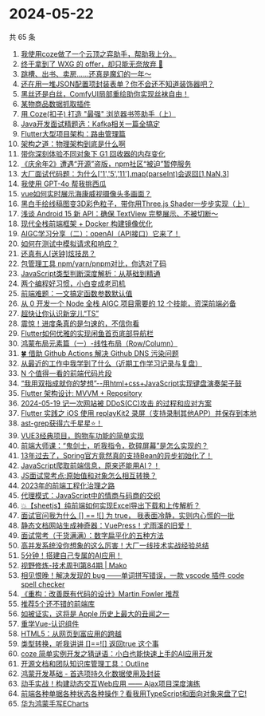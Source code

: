 # 2024-05-22

共 65 条

<!-- BEGIN JUEJIN -->
<!-- 最后更新时间 2024-05-22 19:01:00 +0800 -->
1. [我使用coze做了一个云顶之弈助手，帮助我上分。](https://juejin.cn/post/7370244444282667034)
1. [终于拿到了 WXG 的 offer，却只能无奈放弃 🥺](https://juejin.cn/post/7370682998990553100)
1. [跳槽、出书、卖房......还真是魔幻的一年～](https://juejin.cn/post/7369984692718616576)
1. [还在用一堆JSON配置项封装表单？你不会还不知道装饰器吧？](https://juejin.cn/post/7370170468781506575)
1. [黑丝还是白丝，ComfyUI局部重绘助你实现丝袜自由！](https://juejin.cn/post/7370516186909622313)
1. [某物商品数据抓取插件](https://juejin.cn/post/7369865018765312034)
1. [用 Coze(扣子) 打造 "最强" 浏览器书签助手（上）](https://juejin.cn/post/7369868541933338639)
1. [Java开发面试精题选：Kafka相关一篇全搞定](https://juejin.cn/post/7369884289712324659)
1. [Flutter大型项目架构：路由管理篇](https://juejin.cn/post/7369856197514543139)
1. [架构之道：物理架构到底是什么啊](https://juejin.cn/post/7369934780749217804)
1. [带你深刻体验不同对象下 G1 回收器的内存变化](https://juejin.cn/post/7369984692718157824)
1. [《庆余年2》遭遇“开源”盗版，npm社区“被迫”暂停服务](https://juejin.cn/post/7371074808149917750)
1. [大厂面试代码题：为什么['1','5','11'].map(parseInt)会返回[1,NaN,3]](https://juejin.cn/post/7370630910071373874)
1. [我使用 GPT-4o 帮我挑西瓜](https://juejin.cn/post/7370327567763816498)
1. [vue如何实时展示海康威视摄像头多画面？](https://juejin.cn/post/7369783680425852938)
1. [黑白手绘线稿图变3D彩色粒子，带你用Three.js Shader一步步实现（上）](https://juejin.cn/post/7370513151051530267)
1. [浅谈 Android 15 新 API：确保 TextView 完整展示、不被切断～](https://juejin.cn/post/7370170468780933135)
1. [现代全栈前端框架 + Docker 构建镜像优化](https://juejin.cn/post/7370184763677917193)
1. [AIGC学习分享（二）：openAI（API接口）它来了！](https://juejin.cn/post/7370197993678962738)
1. [如何在测试中模拟请求和响应？](https://juejin.cn/post/7369892677641388082)
1. [还真有人[送钟]炫技昂？](https://juejin.cn/post/7370344254693097481)
1. [包管理工具 npm/yarn/pnpm对比，你选对了码](https://juejin.cn/post/7370008254719803431)
1. [JavaScript类型判断深度解析：从基础到精通](https://juejin.cn/post/7369978126144847883)
1. [两个编程好习惯，小白变成老司机](https://juejin.cn/post/7370513151051923483)
1. [前端难题：一文搞定函数参数默认值](https://juejin.cn/post/7370344254693081097)
1. [从 0 开发一个 Node 全栈 AIGC 项目需要的 12 个技能，资深前端必备](https://juejin.cn/post/7370640471393927178)
1. [超快让你认识新宠儿“TS”](https://juejin.cn/post/7369877722485047350)
1. [震惊！进度条真的是匀速的，不信你看](https://juejin.cn/post/7370682158103347238)
1. [Flutter如何优雅的实现闲鱼首页底部导航栏](https://juejin.cn/post/7370357521897390092)
1. [鸿蒙布局元素篇（一）-线性布局（Row/Column）](https://juejin.cn/post/7369865018765377570)
1. [🍀 借助 Github Actions 解决 Github DNS 污染问题 ](https://juejin.cn/post/7369789429547302923)
1. [从最近的工作中我学到了什么（近期工作学习记录与复盘）](https://juejin.cn/post/7369934780748906508)
1. [N 个值得一看的前端代码片段](https://juejin.cn/post/7371312967781777418)
1. [“我用双指成就你的梦想”--用html+css+JavaScript实现键盘演奏架子鼓](https://juejin.cn/post/7370682158103756838)
1. [Flutter 架构设计: MVVM + Repository](https://juejin.cn/post/7370244444282994714)
1. [2024-05-19 记一次网站被 DDoS(CC)攻击 的过程和应对方案](https://juejin.cn/post/7370138993063886900)
1. [Flutter 实践之 iOS 使用 replayKit2 录屏（支持录制其他APP）并保存到本地](https://juejin.cn/post/7370002856038301696)
1. [ast-grep获得六千星星⭐️！](https://juejin.cn/post/7369897767182139392)
1. [VUE3经典项目，购物车功能的简单实现](https://juejin.cn/post/7370720522656235558)
1. [前端大师课：“鬼剑士，听我指令，砍碎屏幕”是怎么实现的？](https://juejin.cn/post/7371423076661542952)
1. [13年过去了，Spring官方竟然真的支持Bean的异步初始化了！](https://juejin.cn/post/7370994785655701531)
1. [JavaScript爬取前端信息，原来还能用AI？！](https://juejin.cn/post/7370994785656176667)
1. [JS面试常考点:原始值和对象怎么相互转换？](https://juejin.cn/post/7370993837303365670)
1. [2023年的前端工程化治理之路](https://juejin.cn/post/7370197993679355954)
1. [代理模式：JavaScript中的情商与码商的交织](https://juejin.cn/post/7370197993679339570)
1. [💥【sheetjs】纯前端如何实现Excel导出下载和上传解析？](https://juejin.cn/post/7369903163803238415)
1. [面试官问我为什么 [] == ![] 为 true， 我表面冷静，实则内心慌的一批](https://juejin.cn/post/7371312966364332042)
1. [静态文档网站生成神奇器：VuePress！尤雨溪的旧爱！](https://juejin.cn/post/7369868541934551055)
1. [面试常考（干货满满）：数字扁平化的五种方法](https://juejin.cn/post/7371053962069213196)
1. [高并发系统没你想象的这么厉害！大厂一线技术实战经验总结](https://juejin.cn/post/7370327567763095602)
1. [5分钟！搭建自己专属的AI应用！](https://juejin.cn/post/7370164020869496859)
1. [视野修炼-技术周刊第84期 | Mako](https://juejin.cn/post/7370386370869887003)
1. [相见恨晚！解决发现的 bug ——单词拼写错误，一款 vscode 插件 code spell checker](https://juejin.cn/post/7370008254720639015)
1. [《重构：改善既有代码的设计》Martin Fowler 推荐](https://juejin.cn/post/7369993845750792243)
1. [推荐5个还不错的前端库](https://juejin.cn/post/7371312967781089290)
1. [如被证实，这将是 Apple 历史上最大的丑闻之一](https://juejin.cn/post/7370950331598979126)
1. [重学Vue-认识组件](https://juejin.cn/post/7369876349488021543)
1. [HTML5：从网页到富应用的跨越](https://juejin.cn/post/7370244444282896410)
1. [类型转换，听我讲讲 []==![] 返回true 这个事](https://juejin.cn/post/7371000326130106418)
1. [coze 简单实例开发之猜谜语：小白也能快速上手的AI应用开发](https://juejin.cn/post/7370184763679064073)
1. [开源文档和团队知识库管理工具：Outline](https://juejin.cn/post/7370002856039137280)
1. [鸿蒙开发基础 - 首选项持久化数据使用及封装](https://juejin.cn/post/7369909173940142089)
1. [动手实战！构建动态交互Web应用 —— Ajax项目深度演练](https://juejin.cn/post/7370993837303709734)
1. [前端各种单据各种状态各种操作？看我用TypeScript和面向对象来盘了它!](https://juejin.cn/post/7370925894662193204)
1. [华为鸿蒙手写ECharts ](https://juejin.cn/post/7370008254719950887)
<!-- END JUEJIN -->